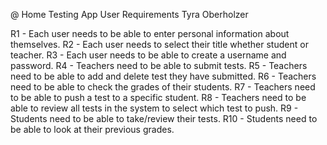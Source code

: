 @ Home Testing App User Requirements
Tyra Oberholzer

R1 - Each user needs to be able to enter personal information about themselves.
R2 - Each user needs to select their title whether student or teacher.
R3 - Each user needs to be able to create a username and password.
R4 - Teachers need to be able to submit tests.
R5 - Teachers need to be able to add and delete test they have submitted.
R6 - Teachers need to be able to check the grades of their students.
R7 - Teachers need to be able to push a test to a specific student.
R8 - Teachers need to be able to review all tests in the system to select which test to push.
R9 - Students need to be able to take/review their tests.
R10 - Students need to be able to look at their previous grades.